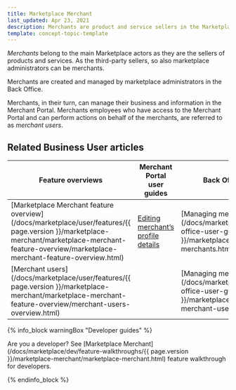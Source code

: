 ```yaml
---
title: Marketplace Merchant
last_updated: Apr 23, 2021
description: Merchants are product and service sellers in the Marketplace.
template: concept-topic-template
---
```


*Merchants* belong to the main Marketplace actors as they are the sellers of products and services. As the third-party sellers, so also marketplace administrators can be merchants.

Merchants are created and managed by marketplace administrators in the Back Office. 

Merchants, in their turn, can manage their business and information in the Merchant Portal. Merchants employees who have access to the Merchant Portal and can perform actions on behalf of the merchants, are referred to as *merchant users*.

## Related Business User articles

|Feature overviews  |Merchant Portal user guides  |Back Office user guides |
|---------|---------|---------|
|[Marketplace Merchant feature overview](/docs/marketplace/user/features/{{ page.version }}/marketplace-merchant/marketplace-merchant-feature-overview/marketplace-merchant-feature-overview.html) | [Editing merchant’s profile details](/docs/marketplace/user/merchant-portal-user-guides/202106.0/profile/editing-merchants-profile-details.html) |[Managing merchants](/docs/marketplace/user/back-office-user-guides/{{ page.version }}/marketplace/merchants/managing-merchants.html)|
|[Merchant users](/docs/marketplace/user/features/{{ page.version }}/marketplace-merchant/marketplace-merchant-feature-overview/merchant-users-overview.html)| | [Managing merchant users](/docs/marketplace/user/back-office-user-guides/{{ page.version }}/marketplace/merchants/managing-merchant-users.html)|

{% info_block warningBox "Developer guides" %}

Are you a developer? See [Marketplace Merchant](/docs/marketplace/dev/feature-walkthroughs/{{ page.version }}/marketplace-merchant/marketplace-merchant.html) feature walkthrough for developers. 

{% endinfo_block %}
